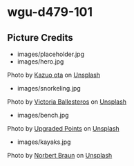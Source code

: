 wgu-d479-101
==

## Picture Credits

* images/placeholder.jpg 
* images/hero.jpg

Photo by <a href="https://unsplash.com/@kazuo513?utm_content=creditCopyText&utm_medium=referral&utm_source=unsplash">Kazuo ota</a> on <a href="https://unsplash.com/photos/white-sail-boat-on-sea-during-daytime-DAjg75Lzt0Q?utm_content=creditCopyText&utm_medium=referral&utm_source=unsplash">Unsplash</a>

* images/snorkeling.jpg

Photo by <a href="https://unsplash.com/@vicuballesteros?utm_content=creditCopyText&utm_medium=referral&utm_source=unsplash">Victoria Ballesteros</a> on <a href="https://unsplash.com/photos/a-person-in-scuba-gear-under-water-xsTqMVvStMA?utm_content=creditCopyText&utm_medium=referral&utm_source=unsplash">Unsplash</a>
  
* images/bench.jpg

Photo by <a href="https://unsplash.com/@upgradedpoints?utm_content=creditCopyText&utm_medium=referral&utm_source=unsplash">Upgraded Points</a> on <a href="https://unsplash.com/photos/woman-in-white-bikini-lying-on-white-bed-xjTp2RjWg3A?utm_content=creditCopyText&utm_medium=referral&utm_source=unsplash">Unsplash</a>
  
* images/kayaks.jpg

Photo by <a href="https://unsplash.com/@medion4you?utm_content=creditCopyText&utm_medium=referral&utm_source=unsplash">Norbert Braun</a> on <a href="https://unsplash.com/photos/two-kayaks-sitting-on-a-sandy-beach-next-to-the-ocean-bT_HDHCgEmY?utm_content=creditCopyText&utm_medium=referral&utm_source=unsplash">Unsplash</a>
  